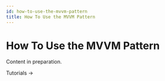 ```yaml
---
id: how-to-use-the-mvvm-pattern
title: How To Use the MVVM Pattern
---
```



# How To Use the MVVM Pattern

Content in preparation.



Tutorials ->
